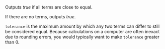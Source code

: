 Outputs *true* if all terms are close to equal.

If there are no terms, outputs *true*.

`tolerance` is the maximum amount by which any two terms can differ to still be considered equal. Because calculations on a computer are often inexact due to rounding errors, you would typically want to make `tolerance` greater than 0.
